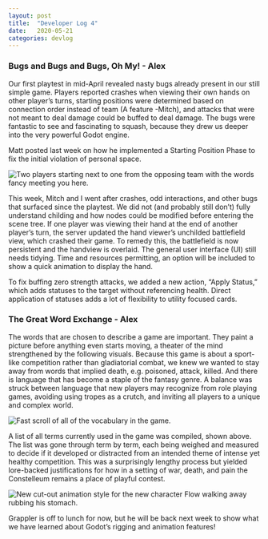 ```yaml
---
layout: post
title:  "Developer Log 4"
date:   2020-05-21
categories: devlog
---
```


### Bugs and Bugs and Bugs, Oh My! - Alex

Our first playtest in mid-April revealed nasty bugs already present in our still simple game. Players reported crashes when viewing their own hands on other player’s turns, starting positions were determined based on connection order instead of team (A feature -Mitch), and attacks that were not meant to deal damage could be buffed to deal damage. The bugs were fantastic to see and fascinating to squash, because they drew us deeper into the very powerful Godot engine.

Matt posted last week on how he implemented a Starting Position Phase to fix the initial violation of personal space.

![Two players starting next to one from the opposing team with the words fancy meeting you here.](https://cdn.discordapp.com/attachments/575192288951533571/711812751218966569/fancy_meeting.png)

<!--end_excerpt-->

This week, Mitch and I went after crashes, odd interactions, and other bugs that surfaced since the playtest. We did not (and probably still don’t) fully understand childing and how nodes could be modified before entering the scene tree. If one player was viewing their hand at the end of another player’s turn, the server updated the hand viewer’s unchilded battlefield view, which crashed their game. To remedy this, the battlefield is now persistent and the handview is overlaid. The general user interface (UI) still needs tidying. Time and resources permitting, an option will be included to show a quick animation to display the hand.

To fix buffing zero strength attacks, we added a new action, “Apply Status,” which adds statuses to the target without referencing health. Direct application of statuses adds a lot of flexibility to utility focused cards.

### The Great Word Exchange - Alex

The words that are chosen to describe a game are important. They paint a picture before anything even starts moving, a theater of the mind strengthened by the following visuals. Because this game is about a sport-like competition rather than gladiatorial combat, we knew we wanted to stay away from words that implied death, e.g. poisoned, attack, killed. And there is language that has become a staple of the fantasy genre. A balance was struck between language that new players may recognize from role playing games, avoiding using tropes as a crutch, and inviting all players to a unique and complex world.

![Fast scroll of all of the vocabulary in the game.](https://cdn.discordapp.com/attachments/575192288951533571/711812758802268200/vocab_list.gif)

A list of all terms currently used in the game was compiled, shown above. The list was gone through term by term, each being weighed and measured to decide if it developed or distracted from an intended theme of intense yet healthy competition. This was a surprisingly lengthy process but yielded lore-backed justifications for how in a setting of war, death, and pain the Constelleum remains a place of playful contest.

![New cut-out animation style for the new character Flow walking away rubbing his stomach.](https://cdn.discordapp.com/attachments/575192288951533571/711812755149029456/flow_off_to_lunch.gif)

Grappler is off to lunch for now, but he will be back next week to show what we have learned about Godot’s rigging and animation features!
